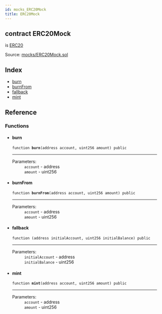 ```yaml
---
id: mocks_ERC20Mock
title: ERC20Mock
---
```


<div class="contract-doc"><div class="contract"><h2 class="contract-header"><span class="contract-kind">contract</span> ERC20Mock</h2><p class="base-contracts"><span>is</span> <a href="lin-solidity_contracts_token_ERC20_ERC20.html">ERC20</a></p><div class="source">Source: <a href="https://github.com/ZEUS-coin/smart-contracts/blob/v0.0.3/contracts/mocks/ERC20Mock.sol" target="_blank">mocks/ERC20Mock.sol</a></div></div><div class="index"><h2>Index</h2><ul><li><a href="mocks_ERC20Mock.html#burn">burn</a></li><li><a href="mocks_ERC20Mock.html#burnFrom">burnFrom</a></li><li><a href="mocks_ERC20Mock.html#">fallback</a></li><li><a href="mocks_ERC20Mock.html#mint">mint</a></li></ul></div><div class="reference"><h2>Reference</h2><div class="functions"><h3>Functions</h3><ul><li><div class="item function"><span id="burn" class="anchor-marker"></span><h4 class="name">burn</h4><div class="body"><code class="signature">function <strong>burn</strong><span>(address account, uint256 amount) </span><span>public </span></code><hr/><dl><dt><span class="label-parameters">Parameters:</span></dt><dd><div><code>account</code> - address</div><div><code>amount</code> - uint256</div></dd></dl></div></div></li><li><div class="item function"><span id="burnFrom" class="anchor-marker"></span><h4 class="name">burnFrom</h4><div class="body"><code class="signature">function <strong>burnFrom</strong><span>(address account, uint256 amount) </span><span>public </span></code><hr/><dl><dt><span class="label-parameters">Parameters:</span></dt><dd><div><code>account</code> - address</div><div><code>amount</code> - uint256</div></dd></dl></div></div></li><li><div class="item function"><span id="fallback" class="anchor-marker"></span><h4 class="name">fallback</h4><div class="body"><code class="signature">function <strong></strong><span>(address initialAccount, uint256 initialBalance) </span><span>public </span></code><hr/><dl><dt><span class="label-parameters">Parameters:</span></dt><dd><div><code>initialAccount</code> - address</div><div><code>initialBalance</code> - uint256</div></dd></dl></div></div></li><li><div class="item function"><span id="mint" class="anchor-marker"></span><h4 class="name">mint</h4><div class="body"><code class="signature">function <strong>mint</strong><span>(address account, uint256 amount) </span><span>public </span></code><hr/><dl><dt><span class="label-parameters">Parameters:</span></dt><dd><div><code>account</code> - address</div><div><code>amount</code> - uint256</div></dd></dl></div></div></li></ul></div></div></div>
